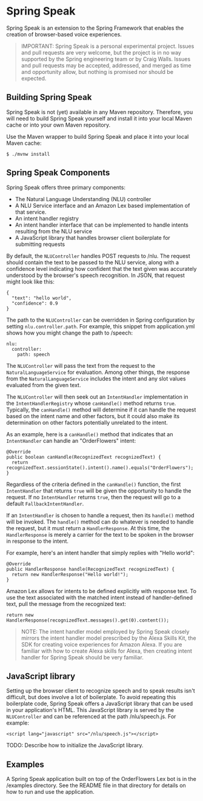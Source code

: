 Spring Speak
===
Spring Speak is an extension to the Spring Framework that enables the creation of browser-based voice experiences.

> IMPORTANT:
> Spring Speak is a personal experimental project. Issues and pull requests are
> very welcome, but the project is in no way supported by the Spring engineering
> team or by Craig Walls. Issues and pull requests may be accepted, addressed,
> and merged as time and opportunity allow, but nothing is promised nor should
> be expected.

Building Spring Speak
---
Spring Speak is not (yet) available in any Maven repository. Therefore, you will need to build Spring Speak yourself and install it into your local Maven cache or into your own Maven repository.

Use the Maven wrapper to build Spring Speak and place it into your local Maven cache:

~~~
$ ./mvnw install
~~~

Spring Speak Components
---
Spring Speak offers three primary components:

 * The Natural Language Understanding (NLU) controller
 * A NLU Service interface and an Amazon Lex based implementation of that service.
 * An intent handler registry
 * An intent handler interface that can be implemented to handle intents resulting from the NLU service
 * A JavaScript library that handles browser client boilerplate for submitting requests

By default, the `NLUController` handles POST requests to /nlu. The request should contain the text to be passed to the NLU service, along with a confidence level indicating how confident that the text given was accurately understood by the browser's speech recognition. In JSON, that request might look like this:

~~~
{
  "text": "hello world",
  "confidence": 0.9
}
~~~

The path to the `NLUController` can be overridden in Spring configuration by setting `nlu.controller.path`. For example, this snippet from application.yml shows how you might change the path to /speech:

~~~
nlu:
  controller:
    path: speech
~~~

The `NLUController` will pass the text from the request to the `NaturalLanguageService` for evaluation. Among other things, the response from the `NaturalLanguageService` includes the intent and any slot values evaluated from the given text.

The `NLUController` will then seek out an `IntentHandler` implementation in the `IntentHandlerRegistry` whose `canHandle()` method returns `true`. Typically, the `canHandle()` method will determine if it can handle the request based on the intent name and other factors, but it could also make its determination on other factors potentially unrelated to the intent.

As an example, here is a `canHandle()` method that indicates that an `IntentHandler` can handle an "OrderFlowers" intent:

~~~
@Override
public boolean canHandle(RecognizedText recognizedText) {
  return recognizedText.sessionState().intent().name().equals("OrderFlowers");
}
~~~

Regardless of the criteria defined in the `canHandle()` function, the first `IntentHandler` that returns `true` will be given the opportunity to handle the request. If no `IntentHandler` returns `true`, then the request will go to a default `FallbackIntentHandler`.

If an `IntentHandler` is chosen to handle a request, then its `handle()` method will be invoked. The `handle()` method can do whatever is needed to handle the request, but it must return a `HandlerResponse`. At this time, the `HandlerResponse` is merely a carrier for the text to be spoken in the browser in response to the intent.

For example, here's an intent handler that simply replies with "Hello world":

~~~
@Override
public HandlerResponse handle(RecognizedText recognizedText) {
  return new HandlerResponse("Hello world!");
}
~~~

Amazon Lex allows for intents to be defined explicitly with response text. To use the text associated with the matched intent instead of handler-defined text, pull the message from the recognized text:

~~~
return new HandlerResponse(recognizedText.messages().get(0).content());
~~~

> NOTE: The intent handler model employed by Spring Speak closely mirrors the
> intent handler model prescribed by the Alexa Skills Kit, the SDK for
> creating voice experiences for Amazon Alexa. If you are familiar with how to
> create Alexa skills for Alexa, then creating intent handler for Spring Speak
> should be very familiar.

JavaScript library
---
Setting up the browser client to recognize speech and to speak results isn't difficult, but does involve a lot of boilerplate. To avoid repeating this boilerplate code, Spring Speak offers a JavaScript library that can be used in your application's HTML. This JavaScript library is served by the `NLUController` and can be referenced at the path /nlu/speech.js. For example:

~~~
<script lang="javascript" src="/nlu/speech.js"></script>
~~~

TODO: Describe how to initialize the JavaScript library.

Examples
---
A Spring Speak application built on top of the OrderFlowers Lex bot is in the /examples directory. See the README file in that directory for details on how to run and use the application.
